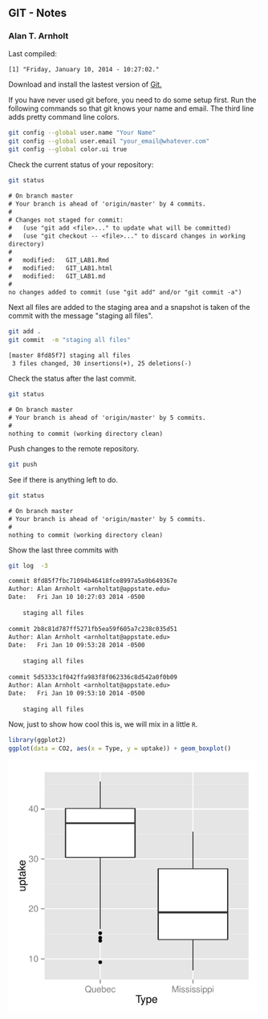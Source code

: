 ## GIT - Notes
### Alan T. Arnholt

Last compiled:

```
[1] "Friday, January 10, 2014 - 10:27:02."
```




Download and install the lastest version of [Git.](http://git-scm.com/downloads)




If you have never used git before, you need to do some setup first.  Run the following commands so that git knows your name and email.  The third line adds pretty command line colors. 


```bash
git config --global user.name "Your Name"
git config --global user.email "your_email@whatever.com"
git config --global color.ui true
```


Check the current status of your repository:

```bash
git status
```

```
# On branch master
# Your branch is ahead of 'origin/master' by 4 commits.
#
# Changes not staged for commit:
#   (use "git add <file>..." to update what will be committed)
#   (use "git checkout -- <file>..." to discard changes in working directory)
#
#	modified:   GIT_LAB1.Rmd
#	modified:   GIT_LAB1.html
#	modified:   GIT_LAB1.md
#
no changes added to commit (use "git add" and/or "git commit -a")
```


Next all files are added to the staging area and a snapshot is taken of the commit with the message "staging all files".

```bash
git add .
git commit  -m "staging all files"
```

```
[master 8fd85f7] staging all files
 3 files changed, 30 insertions(+), 25 deletions(-)
```


Check the status after the last commit.

```bash
git status
```

```
# On branch master
# Your branch is ahead of 'origin/master' by 5 commits.
#
nothing to commit (working directory clean)
```

Push changes to the remote repository. 

```bash
git push
```

See if there is anything left to do.

```bash
git status
```

```
# On branch master
# Your branch is ahead of 'origin/master' by 5 commits.
#
nothing to commit (working directory clean)
```

Show the last three commits with

```bash
git log  -3
```

```
commit 8fd85f7fbc71094b46418fce8997a5a9b649367e
Author: Alan Arnholt <arnholtat@appstate.edu>
Date:   Fri Jan 10 10:27:03 2014 -0500

    staging all files

commit 2b8c81d787ff5271fb5ea59f605a7c238c035d51
Author: Alan Arnholt <arnholtat@appstate.edu>
Date:   Fri Jan 10 09:53:28 2014 -0500

    staging all files

commit 5d5333c1f042ffa983f8f062336c8d542a0f0b09
Author: Alan Arnholt <arnholtat@appstate.edu>
Date:   Fri Jan 10 09:53:10 2014 -0500

    staging all files
```


Now, just to show how cool this is, we will mix in a little `R`.


```r
library(ggplot2)
ggplot(data = CO2, aes(x = Type, y = uptake)) + geom_boxplot()
```

<img src="figure/unnamed-chunk-1.pdf" title="plot of chunk unnamed-chunk-1" alt="plot of chunk unnamed-chunk-1" style="display: block; margin: auto;" />

